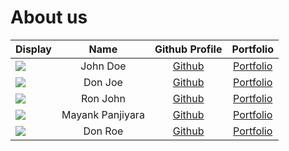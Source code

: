 # About us

Display | Name | Github Profile | Portfolio 
--------|:----:|:--------------:|:---------:
![](https://via.placeholder.com/100.png?text=Photo) | John Doe | [Github](https://github.com/) | [Portfolio](docs/team/johndoe.md)
![](https://via.placeholder.com/100.png?text=Photo) | Don Joe | [Github](https://github.com/) | [Portfolio](docs/team/johndoe.md)
![](https://via.placeholder.com/100.png?text=Photo) | Ron John | [Github](https://github.com/) | [Portfolio](docs/team/johndoe.md)
![](https://via.placeholder.com/100.png?text=Photo) | Mayank Panjiyara | [Github](https://github.com/mayankp291) | [Portfolio](docs/team/johndoe.md)
![](https://via.placeholder.com/100.png?text=Photo) | Don Roe | [Github](https://github.com/) | [Portfolio](docs/team/johndoe.md)
